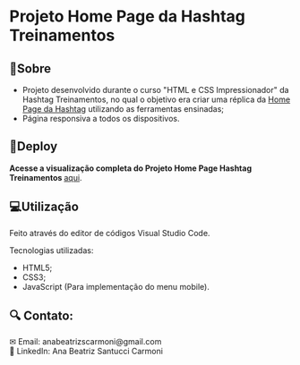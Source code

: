 # Projeto Home Page da Hashtag Treinamentos

<h2>📝Sobre</h2>
<ul>
  <li>Projeto desenvolvido durante o curso "HTML e CSS Impressionador" da Hashtag Treinamentos, no qual o objetivo era criar uma réplica da  <a href="https://www.hashtagtreinamentos.com/">Home Page da Hashtag</a> utilizando as ferramentas ensinadas;</li>
  <li>Página responsiva a todos os dispositivos.</li>
</ul>

<h2>🔗Deploy</h2>
<p><strong> Acesse a visualização completa do Projeto Home Page Hashtag Treinamentos </strong> <a href="https://abeatrizsc.github.io/home-page-hashtag/" target="_blank"> aqui</a>.</p>

<h2>💻Utilização</h2>
<p>Feito através do editor de códigos Visual Studio Code.</p>
<p>Tecnologias utilizadas:</p>
<ul>
  <li>HTML5;</li>
  <li>CSS3;</li>
  <li>JavaScript (Para implementação do menu mobile).</li>
</ul>

<h2>🔍 Contato:</h2>
✉ Email: anabeatrizscarmoni@gmail.com <br>
🔗 LinkedIn: Ana Beatriz Santucci Carmoni
